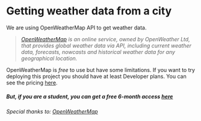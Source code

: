 # Getting weather data from a city
We are using OpenWeatherMap API to get weather data. 

> *[OpenWeatherMap](https://en.wikipedia.org/wiki/OpenWeatherMap) is an online service, owned by OpenWeather Ltd, that provides global weather data via API, including current weather data, forecasts, nowcasts and historical weather data for any geographical location.*

OpenWeatherMap is *free* to use but have some limitations. If you want to try deploying this project you should have at least Developer plans.
You can see the pricing [here](https://openweathermap.org/price).

##### But, if you are a student, you can get a free 6-month access [here](https://openweathermap.org/our-initiatives/student-initiative)
###### Special thanks to: [OpenWeatherMap](https://openweathermap.org/)
